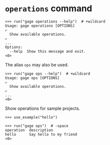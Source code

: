 # `operations` command

    >>> run("gage operations --help")  # +wildcard
    Usage: gage operations [OPTIONS]
    ⤶
      Show available operations.
    ⤶
    ...
    Options:
      --help  Show this message and exit.
    <0>

The alias `ops` may also be used.

    >>> run("gage ops --help")  # +wildcard
    Usage: gage ops [OPTIONS]
    ⤶
      Show available operations.
    ⤶
    ...
    <0>

Show operations for sample projects.

    >>> use_example("hello")

    >>> run("gage ops")  # -space
    operation  description
    hello      Say hello to my friend
    <0>
